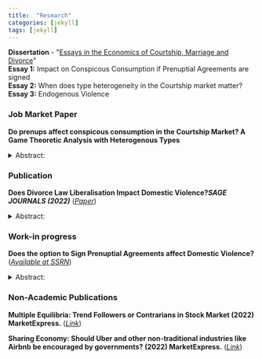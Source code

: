 ```yaml
---
title:  "Research"
categories: [jekyll]
tags: [jekyll]
---
```


<p> 
<b>Dissertation</b> - "<u>Essays in the Economics of Courtship, Marriage and Divorce</u>"
<br/>
<b>Essay 1:</b> Impact on Conspicous Consumption if Prenuptial Agreements are signed
<br/>
<b>Essay 2:</b> When does type heterogeneity in the Courtship market matter?
<br/>
<b>Essay 3:</b> Endogenous Violence
</p>


<h3>Job Market Paper</h3>

<p><b>Do prenups affect conspicous consumption in the Courtship Market? A Game Theoretic Analysis with Heterogenous Types</b></p>
<details><summary>Abstract:</summary><p><font size="2">
I build the model assuming two-sided incomplete information, that is, potential partners have incomplete information
about each other’s type in the mate-selection process. I assume equal bargaining power of both partners. In my model,
a woman offers prenup in the marriage which the man can either accept or reject. Man can reject prenup and still get
married by entering into a costly courtship during which he attempts to signal his worth as a high-income partner. I
check if the preference of a woman for a man’s lifetime income and disutility from domestic violence affects the
amount of conspicuous consumption required by her in the courtship period to agree to the marriage.

<br/>

I construct a three-stage sequential game with two players: a woman and a man and both of them are of two types unknown to each other.
Man derives positive utility from marriage and violence and woman derives positive utility from conspicuous consumption and negative
utility from violence. I find parameter zones where the ability to offer prenup a) reduces conspicuous consumption or b) affects marriage
rate, even when it doesn’t affect conspicuous consumption. Interestingly, I find that woman who cares more about the lifetime
income that a man brings to the marriage than the disutility she gets from violent behaviour is willing to say yes to marriage at lower
threshold values of conspicuous consumption. I also find that, when being single becomes more attractive, women require a higher
threshold value of conspicuous consumption to agree to the marriage.</font></p></details>

<h3>Publication</h3>

<p><b>Does Divorce Law Liberalisation Impact Domestic Violence?<em>SAGE JOURNALS (2022)</em></b> (<a href="https://journals.sagepub.com/doi/abs/10.1177/09767479221096712?journalCode=atha" target="_blank"><em>Paper</em></a>)</p>
<details><summary>Abstract:</summary><p><font size="2">I examine the extent to which a shift from a mutual consent regime to a unilateral divorce regime succeeds in preventing domestic violence. In my framework, a partner may be inclined to violence but dislikes being subjected to a partner’s violence. I find that, when payoff from marriage is 
positive, both parties choose the maximum level of violence under a mutual consent regime. There is a parameter zone within which domestic violence falls as a transition is made to unilateral divorce regime. Further, I find that
policymakers can reduce the cost of filing for divorce. I also find that the marriage rate changes with the switch in the regime..</font></p></details>

<h3>Work-in progress</h3>

<p><b>Does the option to Sign Prenuptial Agreements affect Domestic Violence?</b> (<a href="https://papers.ssrn.com/sol3/papers.cfm?abstract_id=4165086" target="_blank"><em>Available at SSRN</em></a>)</p>
<details><summary>Abstract:</summary><p><font size="2">I construct a three stage simultanous move game to evalauate the impact of having the option of signing a prenuptial agreement on domestic violence In my framework partners like exerting violence but dislike being subjected to violence by their partners.I find that the extent of violence chosen by partners under a state division rule is high, regardless of whether they file for divorce or not. I derive conditions under whch a prenup reduces domestic violence.Having a prenup option does not necessarliy reduce  violence if the cos of filing for divorce is high or if the cost of violence borne by the accused at the time of divorce is low.

My work suggests that reducing the cost of filing for divorce and the cost of signing prenups, (including stigma as well as monetary costs) may reduce domestic violence.</font></p></details>

<h3>Non-Academic Publications</h3><p>
<p><b>Multiple Equilibria: Trend Followers or Contrarians in Stock Market (2022) MarketExpress.</b> (<a href="https://www.marketexpress.in/2022/08/multiple-equilibria-trend-followers-or-contrarians-in-stock-market.html" target="_blank"><em>Link</em></a>)</p>

<p><b>Sharing Economy: Should Uber and other non-traditional industries like Airbnb be encouraged by governments? (2022) MarketExpress.</b> (<a href="https://www.marketexpress.in/2022/08/multiple-equilibria-trend-followers-or-contrarians-in-stock-market.html" target="_blank"><em>Link</em></a>)</p>